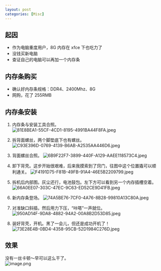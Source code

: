 ```yaml
---
layout: post
categories: [Misc]
---
```


<a name="F97hX"></a>

## 起因

- 作为电脑重度用户，8G 内存在 xfce 下也吃力了
- 没钱买新电脑
- 查证自己的电脑可以再加一个内存条
  <a name="Ap3Ez"></a>

## 内存条购买

- 确认好内存条规格：DDR4、2400Mhz、8G
- 网购，花了 255RMB
  <a name="qu45d"></a>

## 内存条安装

1. 内存条与安装工具合照。
   ![81E8BEA1-55CF-4CD1-8195-4991BA44F8FA.jpeg](https://cdn.nlark.com/yuque/0/2021/jpeg/21625412/1628397054785-ecf4e8a8-245a-48ef-a9ce-e57b84e0e06f.jpeg#clientId=u9201bbd7-b474-4&from=ui&height=360&id=u19c200ef&margin=%5Bobject%20Object%5D&name=81E8BEA1-55CF-4CD1-8195-4991BA44F8FA.jpeg&originHeight=480&originWidth=640&originalType=binary&ratio=1&size=62195&status=done&style=none&taskId=u8efb0687-4e0f-49df-a818-b10c2bc5d7c&width=480)

2. 拆背面螺丝，两个脚垫底下也有螺丝。
   ![C93E396D-0769-4139-B6AB-A2535AA446D6.jpeg](https://cdn.nlark.com/yuque/0/2021/jpeg/21625412/1628397054802-cbcb4455-2a80-478f-b92b-e5eeff68db93.jpeg#clientId=u9201bbd7-b474-4&from=ui&height=360&id=ud7283f29&margin=%5Bobject%20Object%5D&name=C93E396D-0769-4139-B6AB-A2535AA446D6.jpeg&originHeight=480&originWidth=640&originalType=binary&ratio=1&size=60400&status=done&style=none&taskId=u396ce806-3e11-4863-ab56-bcbb05acffe&width=480)

3. 背面螺丝合照。
   ![6B9F22F7-3899-440F-A129-AAEE118573C4.jpeg](https://cdn.nlark.com/yuque/0/2021/jpeg/21625412/1628397054872-3ae82fcc-4cdd-4b78-8a22-be4fe88740ee.jpeg#clientId=u9201bbd7-b474-4&from=ui&height=360&id=u58950be4&margin=%5Bobject%20Object%5D&name=6B9F22F7-3899-440F-A129-AAEE118573C4.jpeg&originHeight=480&originWidth=640&originalType=binary&ratio=1&size=43128&status=done&style=none&taskId=u6709e24f-bd9b-4da6-bd95-cac731b4b48&width=480)

4. 卸下背壳。这步开始很艰难，后来我摸索到了窍门，往图中这个位置撬可以顺利通关。
   ![F4191D75-F81B-49FB-91A4-46E5B2209799.jpeg](https://cdn.nlark.com/yuque/0/2021/jpeg/21625412/1628397056115-6884413e-23c8-43a3-befa-92f8c6fe7c4c.jpeg#clientId=u9201bbd7-b474-4&from=ui&height=360&id=kLgwj&margin=%5Bobject%20Object%5D&name=F4191D75-F81B-49FB-91A4-46E5B2209799.jpeg&originHeight=480&originWidth=640&originalType=binary&ratio=1&size=78276&status=done&style=none&taskId=u1d4006b2-f771-4cb7-9c5c-e3890cbd51c&width=480)

5. 拆机后内部图。灰尘还行，电池鼓包。左下方可以看到另一个内存插槽空着。
   ![66A0EE07-303C-47EC-9C63-ED52CE9D41FB.jpeg](https://cdn.nlark.com/yuque/0/2021/jpeg/21625412/1628397055271-27fdaf81-f4fb-4999-8edc-6961dfe8cf0d.jpeg#clientId=u9201bbd7-b474-4&from=ui&height=360&id=u49aca740&margin=%5Bobject%20Object%5D&name=66A0EE07-303C-47EC-9C63-ED52CE9D41FB.jpeg&originHeight=480&originWidth=640&originalType=binary&ratio=1&size=145854&status=done&style=none&taskId=u8f91db23-3cfa-4528-8c03-8e925061ff4&width=480)

6. 新内存条登场。
   ![74A5BE76-7CF0-4A76-8B28-99810A13C80A.jpeg](https://cdn.nlark.com/yuque/0/2021/jpeg/21625412/1628397055251-2346b46f-629a-4342-9d55-016a108156fa.jpeg#clientId=u9201bbd7-b474-4&from=ui&height=360&id=ud024c70a&margin=%5Bobject%20Object%5D&name=74A5BE76-7CF0-4A76-8B28-99810A13C80A.jpeg&originHeight=480&originWidth=640&originalType=binary&ratio=1&size=70802&status=done&style=none&taskId=u590011b1-b2a3-4221-9dc6-7d2214c0e51&width=480)

7. 对准缺口斜插，然后用力下压，“咔嗒”一声就位。
   ![950AD14F-9DA8-4882-94A2-00A8B2D53D85.jpeg](https://cdn.nlark.com/yuque/0/2021/jpeg/21625412/1628397056090-b4537227-fd9f-4403-91b8-38cba6efaccd.jpeg#clientId=u9201bbd7-b474-4&from=ui&height=360&id=u93491cd8&margin=%5Bobject%20Object%5D&name=950AD14F-9DA8-4882-94A2-00A8B2D53D85.jpeg&originHeight=480&originWidth=640&originalType=binary&ratio=1&size=155877&status=done&style=none&taskId=u1b2375d8-87c9-4f38-a46d-8aec8e7e070&width=480)

8. 装好背壳，开机。黑了一会儿，但还是成功开机了！
   ![73E28E4B-0BD4-4358-95CB-52D1984C276D.jpeg](https://cdn.nlark.com/yuque/0/2021/jpeg/21625412/1628397056496-d3763859-b41e-486e-ba42-6b19fd73d2e0.jpeg#clientId=u9201bbd7-b474-4&from=ui&height=360&id=u52cbc895&margin=%5Bobject%20Object%5D&name=73E28E4B-0BD4-4358-95CB-52D1984C276D.jpeg&originHeight=480&originWidth=640&originalType=binary&ratio=1&size=98311&status=done&style=none&taskId=u975bc1f3-3afc-47b7-a143-6f13662a111&width=480)
   <a name="uglOT"></a>

## 效果

没有一丝卡顿～早可以这么干了。<br />![image.png](https://cdn.nlark.com/yuque/0/2021/png/21625412/1628398760267-e674edd1-f146-4d22-affe-4f20dc714c40.png#clientId=ub5d2739c-dbe0-4&from=paste&id=u5387b685&margin=%5Bobject%20Object%5D&name=image.png&originHeight=1080&originWidth=1920&originalType=binary&ratio=1&size=1008111&status=done&style=none&taskId=uc4c8e8d2-e961-4e33-8011-7a07b80338f)
